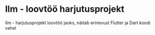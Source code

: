 # Ilm - loovtöö harjutusprojekt

Ilm - harjutusprojekt loovtöö jaoks, näitab erinevust Flutter ja Dart koodi vahel



